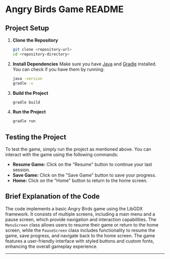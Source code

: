 # Angry Birds Game README

## Project Setup

1. **Clone the Repository**
   ```bash
   git clone <repository-url>
   cd <repository-directory>
   ```

2. **Install Dependencies**
   Make sure you have [Java](https://www.oracle.com/java/technologies/javase-jdk11-downloads.html) and [Gradle](https://gradle.org/install/) installed. You can check if you have them by running:
   ```bash
   java -version
   gradle -v
   ```

3. **Build the Project**
   ```bash
   gradle build
   ```

4. **Run the Project**
   ```bash
   gradle run
   ```

## Testing the Project

To test the game, simply run the project as mentioned above. You can interact with the game using the following commands:
- **Resume Game:** Click on the "Resume" button to continue your last session.
- **Save Game:** Click on the "Save Game" button to save your progress.
- **Home:** Click on the "Home" button to return to the home screen.

## Brief Explanation of the Code

The code implements a basic Angry Birds game using the LibGDX framework. It consists of multiple screens, including a main menu and a pause screen, which provide navigation and interaction capabilities. The `MenuScreen` class allows users to resume their game or return to the home screen, while the `PauseScreen` class includes functionality to resume the game, save progress, and navigate back to the home screen. The game features a user-friendly interface with styled buttons and custom fonts, enhancing the overall gameplay experience.

--- 
